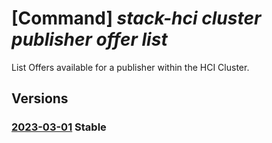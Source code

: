 # [Command] _stack-hci cluster publisher offer list_

List Offers available for a publisher within the HCI Cluster.

## Versions

### [2023-03-01](/Resources/mgmt-plane/L3N1YnNjcmlwdGlvbnMve30vcmVzb3VyY2Vncm91cHMve30vcHJvdmlkZXJzL21pY3Jvc29mdC5henVyZXN0YWNraGNpL2NsdXN0ZXJzL3t9L3B1Ymxpc2hlcnMve30vb2ZmZXJz/2023-03-01.xml) **Stable**

<!-- mgmt-plane /subscriptions/{}/resourcegroups/{}/providers/microsoft.azurestackhci/clusters/{}/publishers/{}/offers 2023-03-01 -->
